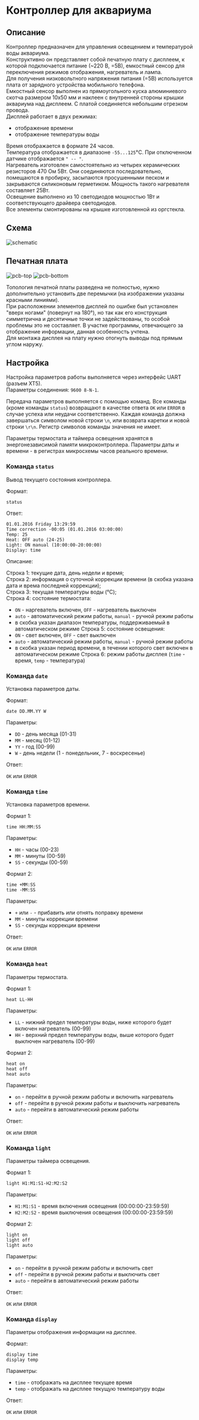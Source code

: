 # Контроллер для аквариума

## Описание
Контроллер предназначен для управления освещением и температурой воды аквариума.<br>
Конструктивно он представляет собой печатную плату с дисплеем, к которой подключается питание (~220 В, =5В), емкостный сенсор для переключения режимов отображения, нагреватель и лампа.<br>
Для получения низковольтного напряжения питания (=5В) используется плата от зарядного устройства мобильного телефона.<br>
Емкостный сенсор выполнен из прямоугольного куска алюминиевого скотча размером 10х50 мм и наклеен с внутренней стороны крышки аквариума над дисплеем. С платой соединяется небольшим отрезком провода.<br> 
Дисплей работает в двух режимах:<br>
* отображение времени<br>
* отображение температуры воды<br>

Время отображается в формате 24 часов.<br>
Температура отображается в диапазоне `-55...125`°C. При отключенном датчике отображается `" -- "`.<br>
Нагреватель изготовлен самостоятельно из четырех керамических резисторов 470 Ом 5Вт. Они соединяются последовательно, помещаются в пробирку, засыпаются просушенными песком и закрываются силиконовым герметиком. Мощность такого нагревателя составляет 25Вт.<br>
Освещение выполнено из 10 светодиодов мощностью 1Вт и соответствующего драйвера светодиодов.<br>
Все элементы смонтированы на крышке изготовленной из оргстекла.

## Схема
![schematic](https://raw.github.com/baranovskiykonstantin/aquarium/master/aquarium-schematic.png)

## Печатная плата
![pcb-top](https://raw.github.com/baranovskiykonstantin/aquarium/master/aquarium-pcb-top.png)
![pcb-bottom](https://raw.github.com/baranovskiykonstantin/aquarium/master/aquarium-pcb-bottom.png)

Топология печатной платы разведена не полностью, нужно дополнительно установить две перемычки (на изображении указаны красными линиями).<br>
При расположении элементов дисплей по ошибке был установлен "вверх ногами" (повернут на 180°), но так как его конструкция симметрична и десятичные точки не задействованы, то особой проблемы это не составляет. В участке программы, отвечающего за отображение информации, данная особенность учтена.<br>
Для монтажа дисплея на плату нужно отогнуть выводы под прямым углом наружу.

## Настройка
Настройка параметров работы выполняется через интерфейс UART (разъем XT5).<br>
Параметры соединения: `9600 8-N-1`.

Передача параметров выполняется с помощью команд. Все команды (кроме команды `status`) возвращают в качестве 
ответа `OK` или `ERROR` в случае успеха или неудачи соответственно. Каждая команда должна завершаться символом новой 
строки `\n`, или возврата каретки и новой строки `\r\n`. Регистр символов команды значения не имеет.

Параметры термостата и таймера освещения хранятся в энергонезависимой памяти микроконтроллера. 
Параметры даты и времени - в регистрах микросхемы часов реального времени.

### Команда `status`
Вывод текущего состояния контроллера.

Формат:

`status`

Ответ:

`01.01.2016 Friday 13:29:59`<br>
`Time correction -00:05 (01.01.2016 03:00:00)`<br>
`Temp: 25`<br>
`Heat: OFF auto (24-25)`<br>
`Light: ON manual (10:00:00-20:00:00)`<br>
`Display: time`

Описание:

Строка 1: текущие дата, день недели и время;<br>
Строка 2: информация о суточной коррекции времени (в скобка указана дата и врема последней коррекции);<br>
Строка 3: текущая температуры воды (°C);<br>
Строка 4: состояние термостата:<br>
* `ON` - наргеватель включен, `OFF` - нагреватель выключен
* `auto` - автоматический режим работы, `manual` - ручной режим работы
* в скобка указан диапазон температуры, поддерживаемый в автоматическом режиме
Строка 5: состояние освещения:<br>
* `ON` - свет включен, `OFF` - свет выключен
* `auto` - автоматический режим работы, `manual` - ручной режим работы
* в скобка указан период времени, в течении которого свет включен в автоматическом режиме
Строка 6: режим работы дисплея (`time` - время, `temp` - температура)

### Команда `date`
Установка параметров даты.

Формат:

`date DD.MM.YY W`

Параметры:<br>
* `DD` - день месяца (01-31)
* `MM` - месяц (01-12)
* `YY` - год (00-99)
* `W` - день недели (1 - понедельник, 7 - воскресенье)

Ответ:

`OK` или `ERROR`

### Команда `time`
Установка параметров времени.

Формат 1:

`time HH:MM:SS`

Параметры:<br>
* `HH` - часы (00-23)
* `MM` - минуты (00-59)
* `SS` - секунды (00-59)

Формат 2:

`time +MM:SS`<br>
`time -MM:SS`

Параметры:<br>
* `+` или `-` - прибавить или отнять поправку времени
* `MM` - минуты коррекции времени
* `SS` - секунды коррекции времени

Ответ:

`OK` или `ERROR`

### Команда `heat`
Параметры термостата.

Формат 1:

`heat LL-HH`

Параметры:<br>
* `LL` - нижний предел температуры воды, ниже которого будет включен нагреватель (00-99)
* `HH` - верхний предел температуры воды, выше которого будет выключен нагреватель (00-99)

Формат 2:

`heat on`<br>
`heat off`<br>
`heat auto`<br>

Параметры:<br>
* `on` - перейти в ручной режим работы и включить нагреватель
* `off` - перейти в ручной режим работы и выключить нагреватель
* `auto` - перейти в автоматический режим работы

Ответ:

`OK` или `ERROR`

### Команда `light`
Параметры таймера освещения.

Формат 1:

`light H1:M1:S1-H2:M2:S2`

Параметры:<br>
* `H1:M1:S1` - время включения освещения (00:00:00-23:59:59)
* `H2:M2:S2` - время выключения освещения (00:00:00-23:59:59)

Формат 2:

`light on`<br>
`light off`<br>
`light auto`<br>

Параметры:<br>
* `on` - перейти в ручной режим работы и включить свет
* `off` - перейти в ручной режим работы и выключить свет
* `auto` - перейти в автоматический режим работы

Ответ:

`OK` или `ERROR`

### Команда `display`
Параметры отображения информации на дисплее.

Формат:

`display time`<br>
`display temp`

Параметры:<br>
* `time` - отображать на дисплее текущее время
* `temp` - отображать на дисплее текущую температуру воды

Ответ:

`OK` или `ERROR`
